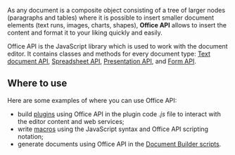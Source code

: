 As any document is a composite object consisting of a tree of larger nodes (paragraphs and tables) where it is possible to insert smaller document elements (text runs, images, charts, shapes), **Office API** allows to insert the content and format it to your liking quickly and easily.

Office API is the JavaScript library which is used to work with the document editor. It contains classes and methods for every document type: [Text document API](../usage-api/text-document-api/text-document-api.md), [Spreadsheet API](../usage-api/spreadsheet-api/spreadsheet-api.md), [Presentation API](../usage-api/presentation-api/presentation-api.md), and [Form API](../usage-api/Form%20API/Form%20API.md).

## Where to use

Here are some examples of where you can use Office API:

- build [plugins](../../plugin-and-macros/Interacting%20with%20editors/overview/overview.md) using Office API in the plugin code *.js* file to interact with the editor content and web services;
- write [macros](../../plugin-and-macros/Macros/getting-started.md) using the JavaScript syntax and Office API scripting notation;
- generate documents using Office API in the [Document Builder scripts](../../document-builder/get-started/overview.md).

